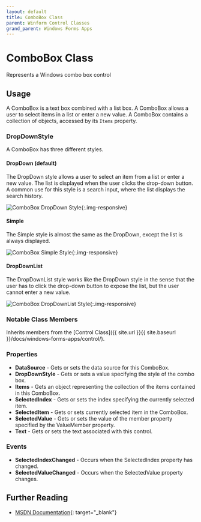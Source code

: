 ```yaml
---
layout: default
title: ComboBox Class
parent: Winform Control Classes
grand_parent: Windows Forms Apps
---
```


# ComboBox Class

Represents a Windows combo box control

## Usage

A ComboBox is a text box combined with a list box. A ComboBox allows a user to select items in a list or enter a new value. A ComboBox contains a collection of objects, accessed by its `Items` property.

### DropDownStyle

A ComboBox has three different styles.

#### DropDown (default)

The DropDown style allows a user to select an item from a list or enter a new value. The list is displayed when the user clicks the drop-down button. A common use for this style is a search input, where the list displays the search history.

![ComboBox DropDown Style](../images/combobox-dropdown.png){:.img-responsive}

#### Simple

The Simple style is almost the same as the DropDown, except the list is always displayed.

![ComboBox Simple Style](../images/combobox-simple.png){:.img-responsive}

#### DropDownList

The DropDownList style works like the DropDown style in the sense that the user has to click the drop-down button to expose the list, but the user cannot enter a new value.

![ComboBox DropDownList Style](../images/combobox-dropdownlist.png){:.img-responsive}

### Notable Class Members

Inherits members from the [Control Class]({{ site.url }}{{ site.baseurl }}/docs/windows-forms-apps/control/).

### Properties

* **DataSource** - Gets or sets the data source for this ComboBox.
* **DropDownStyle** - Gets or sets a value specifying the style of the combo box.
* **Items** - Gets an object representing the collection of the items contained in this ComboBox.
* **SelectedIndex** - Gets or sets the index specifying the currently selected item.
* **SelectedItem** - Gets or sets currently selected item in the ComboBox.
* **SelectedValue** - Gets or sets the value of the member property specified by the ValueMember property.
* **Text** - Gets or sets the text associated with this control.

### Events

* **SelectedIndexChanged** - Occurs when the SelectedIndex property has changed.
* **SelectedValueChanged** - Occurs when the SelectedValue property changes.

## Further Reading

* [MSDN Documentation](https://docs.microsoft.com/en-us/dotnet/api/system.windows.forms.combobox){: target="_blank"}